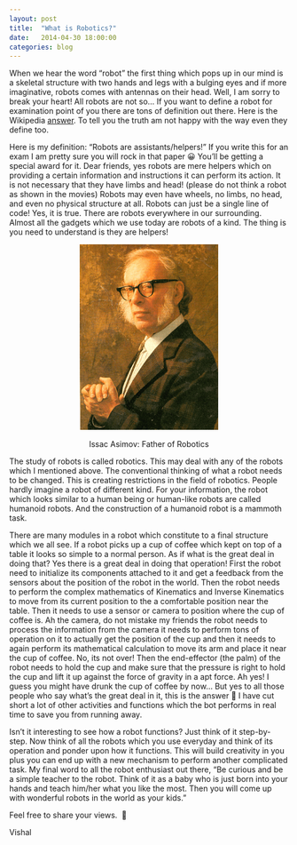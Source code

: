 ```yaml
---
layout: post
title:  "What is Robotics?"
date:   2014-04-30 18:00:00
categories: blog
---
```


When we hear the word “robot” the first thing which pops up in our mind is a skeletal structure with two hands and legs with a bulging eyes and if more imaginative, robots comes with antennas on their head. Well, I am sorry to break your heart! All robots are not so… If you want to define a robot for examination point of you there are tons of definition out there. Here is the Wikipedia [answer](http://en.wikipedia.org/wiki/Robot). To tell you the truth am not happy with the way even they define too.


Here is my definition: “Robots are assistants/helpers!” If you write this for an exam I am pretty sure you will rock in that paper 😀 You’ll be getting a special award for it. Dear friends, yes robots are mere helpers which on providing a certain information and instructions it can perform its action. It is not necessary that they have limbs and head! (please do not think a robot as shown in the movies) Robots may even have wheels, no limbs, no head, and even no physical structure at all. Robots can just be a single line of code! Yes, it is true. There are robots everywhere in our surrounding. Almost all the gadgets which we use today are robots of a kind. The thing is you need to understand is they are helpers!

<div align="center">
<img class="honeycombpic" src="/assets/img/blog/rsz_isaac-asimov.png" alt="Issac Asimov" />
<p>Issac Asimov: Father of Robotics<br></p>
</div>

The study of robots is called robotics. This may deal with any of the robots which I mentioned above. The conventional thinking of what a robot needs to be changed. This is creating restrictions in the field of robotics. People hardly imagine a robot of different kind. For your information, the robot which looks similar to a human being or human-like robots are called humanoid robots. And the construction of a humanoid robot is a mammoth task.

There are many modules in a robot which constitute to a final structure which we all see. If a robot picks up a cup of coffee which kept on top of a table it looks so simple to a normal person. As if what is the great deal in doing that? Yes there is a great deal in doing that operation! First the robot need to initialize its components attached to it and get a feedback from the sensors about the position of the robot in the world. Then the robot needs to perform the complex mathematics of Kinematics and Inverse Kinematics to move from its current position to the a comfortable position near the table. Then it needs to use a sensor or camera to position where the cup of coffee is. Ah the camera, do not mistake my friends the robot needs to process the information from the camera it needs to perform tons of operation on it to actually get the position of the cup and then it needs to again perform its mathematical calculation to move its arm and place it near the cup of coffee. No, its not over! Then the end-effector (the palm) of the robot needs to hold the cup and make sure that the pressure is right to hold the cup and lift it up against the force of gravity in a apt force. Ah yes! I guess you might have drunk the cup of coffee by now… But yes to all those people who say what’s the great deal in it, this is the answer 🙂 I have cut short a lot of other activities and functions which the bot performs in real time to save you from running away.

Isn’t it interesting to see how a robot functions? Just think of it step-by-step. Now think of all the robots which you use everyday and think of its operation and ponder upon how it functions. This will build creativity in you plus you can end up with a new mechanism to perform another complicated task. My final word to all the robot enthusiast out there, “Be curious and be a simple teacher to the robot. Think of it as a baby who is just born into your hands and teach him/her what you like the most. Then you will come up with wonderful robots in the world as your kids.”

Feel free to share your views.  🙂
  
Vishal
